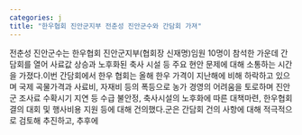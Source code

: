 ```yaml
---
categories: j
title: "한우협회 진안군지부 전춘성 진안군수와 간담회 가져"
---
```

전춘성 진안군수는 한우협회 진안군지부(협회장 신재명)임원 10명이 참석한 가운데 간담회를 열어 사료값 상승과 노후화된 축사 시설 등 주요 현안 문제에 대해 소통하는 시간을 가졌다.이번 간담회에서 한우 협회는 올해 한우 가격이 지난해에 비해 하락하고 있으며 국제 곡물가격과 사료비, 자재비 등의 폭등으로 농가 경영의 어려움을 토로하며 진안군 조사료 수확시기 지연 등 수급 불안정, 축사시설의 노후화에 따른 대책마련, 한우협회 결의 대회 및 행사비용 지원 등에 대해 건의했다.군은 간담회 건의 사항에 대해 적극적으로 검토해 추진하고, 추후에